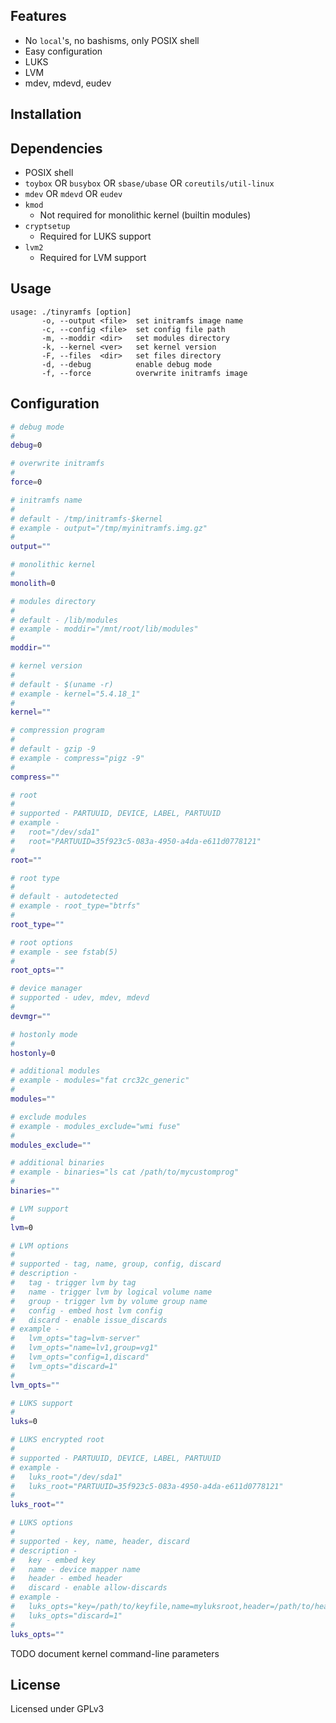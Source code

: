 Features
--------

- No `local`'s, no bashisms, only POSIX shell
- Easy configuration
- LUKS
- LVM
- mdev, mdevd, eudev

Installation
------------

Dependencies
------------

* POSIX shell
* `toybox` OR `busybox` OR `sbase/ubase` OR `coreutils/util-linux`
* `mdev` OR `mdevd` OR `eudev`
* `kmod`
  - Not required for monolithic kernel (builtin modules)
* `cryptsetup`
  - Required for LUKS support
* `lvm2`
  - Required for LVM support

Usage
-----

```
usage: ./tinyramfs [option]
       -o, --output <file>  set initramfs image name
       -c, --config <file>  set config file path
       -m, --moddir <dir>   set modules directory
       -k, --kernel <ver>   set kernel version
       -F, --files  <dir>   set files directory
       -d, --debug          enable debug mode
       -f, --force          overwrite initramfs image
```

Configuration
-------------

```sh
# debug mode
#
debug=0

# overwrite initramfs
#
force=0

# initramfs name
#
# default - /tmp/initramfs-$kernel
# example - output="/tmp/myinitramfs.img.gz"
#
output=""

# monolithic kernel
#
monolith=0

# modules directory
#
# default - /lib/modules
# example - moddir="/mnt/root/lib/modules"
#
moddir=""

# kernel version
#
# default - $(uname -r)
# example - kernel="5.4.18_1"
#
kernel=""

# compression program
#
# default - gzip -9
# example - compress="pigz -9"
#
compress=""

# root
#
# supported - PARTUUID, DEVICE, LABEL, PARTUUID
# example -
#   root="/dev/sda1"
#   root="PARTUUID=35f923c5-083a-4950-a4da-e611d0778121"
#
root=""

# root type
#
# default - autodetected
# example - root_type="btrfs"
#
root_type=""

# root options
# example - see fstab(5)
#
root_opts=""

# device manager
# supported - udev, mdev, mdevd
#
devmgr=""

# hostonly mode
#
hostonly=0

# additional modules
# example - modules="fat crc32c_generic"
#
modules=""

# exclude modules
# example - modules_exclude="wmi fuse"
#
modules_exclude=""

# additional binaries
# example - binaries="ls cat /path/to/mycustomprog"
#
binaries=""

# LVM support
#
lvm=0

# LVM options
#
# supported - tag, name, group, config, discard
# description -
#   tag - trigger lvm by tag
#   name - trigger lvm by logical volume name
#   group - trigger lvm by volume group name
#   config - embed host lvm config
#   discard - enable issue_discards
# example -
#   lvm_opts="tag=lvm-server"
#   lvm_opts="name=lv1,group=vg1"
#   lvm_opts="config=1,discard"
#   lvm_opts="discard=1"
#
lvm_opts=""

# LUKS support
#
luks=0

# LUKS encrypted root
#
# supported - PARTUUID, DEVICE, LABEL, PARTUUID
# example -
#   luks_root="/dev/sda1"
#   luks_root="PARTUUID=35f923c5-083a-4950-a4da-e611d0778121"
#
luks_root=""

# LUKS options
#
# supported - key, name, header, discard
# description -
#   key - embed key
#   name - device mapper name
#   header - embed header
#   discard - enable allow-discards
# example -
#   luks_opts="key=/path/to/keyfile,name=myluksroot,header=/path/to/header,discard"
#   luks_opts="discard=1"
#
luks_opts=""
```

TODO document kernel command-line parameters

License
-------

Licensed under GPLv3
